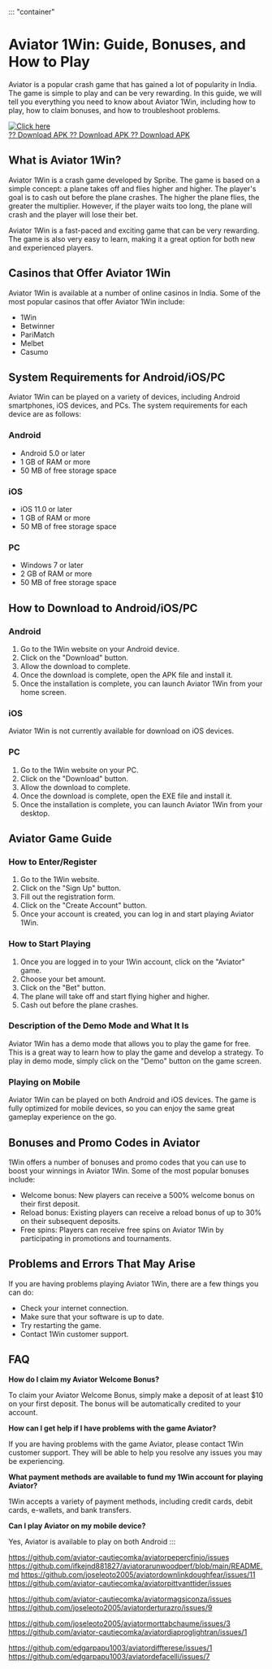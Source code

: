 ::: \"container\"
# Aviator 1Win: Guide, Bonuses, and How to Play

Aviator is a popular crash game that has gained a lot of popularity in
India. The game is simple to play and can be very rewarding. In this
guide, we will tell you everything you need to know about Aviator 1Win,
including how to play, how to claim bonuses, and how to troubleshoot
problems.

[![Click
here](https://readscoops.com/wp-content/uploads/2023/03/Readscoop-aviator-1-1.jpg)](https://traff.sbs/deff)\
[?? Download APK ?? Download APK ?? Download
APK](https://traff.sbs/deff)

## What is Aviator 1Win?

Aviator 1Win is a crash game developed by Spribe. The game is based on a
simple concept: a plane takes off and flies higher and higher. The
player\'s goal is to cash out before the plane crashes. The higher the
plane flies, the greater the multiplier. However, if the player waits
too long, the plane will crash and the player will lose their bet.

Aviator 1Win is a fast-paced and exciting game that can be very
rewarding. The game is also very easy to learn, making it a great option
for both new and experienced players.

## Casinos that Offer Aviator 1Win

Aviator 1Win is available at a number of online casinos in India. Some
of the most popular casinos that offer Aviator 1Win include:

-   1Win
-   Betwinner
-   PariMatch
-   Melbet
-   Casumo

## System Requirements for Android/iOS/PC

Aviator 1Win can be played on a variety of devices, including Android
smartphones, iOS devices, and PCs. The system requirements for each
device are as follows:

### Android

-   Android 5.0 or later
-   1 GB of RAM or more
-   50 MB of free storage space

### iOS

-   iOS 11.0 or later
-   1 GB of RAM or more
-   50 MB of free storage space

### PC

-   Windows 7 or later
-   2 GB of RAM or more
-   50 MB of free storage space

## How to Download to Android/iOS/PC

### Android

1.  Go to the 1Win website on your Android device.
2.  Click on the "Download" button.
3.  Allow the download to complete.
4.  Once the download is complete, open the APK file and install it.
5.  Once the installation is complete, you can launch Aviator 1Win from
    your home screen.

### iOS

Aviator 1Win is not currently available for download on iOS devices.

### PC

1.  Go to the 1Win website on your PC.
2.  Click on the "Download" button.
3.  Allow the download to complete.
4.  Once the download is complete, open the EXE file and install it.
5.  Once the installation is complete, you can launch Aviator 1Win from
    your desktop.

## Aviator Game Guide

### How to Enter/Register

1.  Go to the 1Win website.
2.  Click on the "Sign Up" button.
3.  Fill out the registration form.
4.  Click on the "Create Account" button.
5.  Once your account is created, you can log in and start playing
    Aviator 1Win.

### How to Start Playing

1.  Once you are logged in to your 1Win account, click on the
    "Aviator" game.
2.  Choose your bet amount.
3.  Click on the "Bet" button.
4.  The plane will take off and start flying higher and higher.
5.  Cash out before the plane crashes.

### Description of the Demo Mode and What It Is

Aviator 1Win has a demo mode that allows you to play the game for free.
This is a great way to learn how to play the game and develop a
strategy. To play in demo mode, simply click on the "Demo" button
on the game screen.

### Playing on Mobile

Aviator 1Win can be played on both Android and iOS devices. The game is
fully optimized for mobile devices, so you can enjoy the same great
gameplay experience on the go.

## Bonuses and Promo Codes in Aviator

1Win offers a number of bonuses and promo codes that you can use to
boost your winnings in Aviator 1Win. Some of the most popular bonuses
include:

-   Welcome bonus: New players can receive a 500% welcome bonus on their
    first deposit.
-   Reload bonus: Existing players can receive a reload bonus of up to
    30% on their subsequent deposits.
-   Free spins: Players can receive free spins on Aviator 1Win by
    participating in promotions and tournaments.

## Problems and Errors That May Arise

If you are having problems playing Aviator 1Win, there are a few things
you can do:

-   Check your internet connection.
-   Make sure that your software is up to date.
-   Try restarting the game.
-   Contact 1Win customer support.

## FAQ

**How do I claim my Aviator Welcome Bonus?**

To claim your Aviator Welcome Bonus, simply make a deposit of at least
\$10 on your first deposit. The bonus will be automatically credited to
your account.

**How can I get help if I have problems with the game Aviator?**

If you are having problems with the game Aviator, please contact 1Win
customer support. They will be able to help you resolve any issues you
may be experiencing.

**What payment methods are available to fund my 1Win account for playing
Aviator?**

1Win accepts a variety of payment methods, including credit cards, debit
cards, e-wallets, and bank transfers.

**Can I play Aviator on my mobile device?**

Yes, Aviator is available to play on both Android
:::

https://github.com/aviator-cautiecomka/aviatorpepercfinjo/issues
https://github.com/ifkejnd881827/aviatorarunwoodperf/blob/main/README.md
https://github.com/joseleoto2005/aviatordownlinkdoughfear/issues/11
https://github.com/aviator-cautiecomka/aviatorpittvanttider/issues

https://github.com/aviator-cautiecomka/aviatormagsiconza/issues
https://github.com/joseleoto2005/aviatorderturazro/issues/9


https://github.com/joseleoto2005/aviatormorttabchaume/issues/3
https://github.com/aviator-cautiecomka/aviatordiaproglightran/issues/1

https://github.com/edgarpapu1003/aviatordiffterese/issues/1
https://github.com/edgarpapu1003/aviatordefacelli/issues/7
